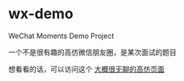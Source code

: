 # wx-demo
WeChat Moments Demo Project

一个不是很有趣的高仿微信朋友圈，是某次面试的题目

想看看的话，可以访问这个
[大概很无聊的高仿页面](https://melchior-voidwolf.github.io/wx-demo/)